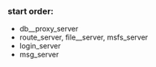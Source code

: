 ### start order:
- db__proxy_server
- route_server, file__server, msfs_server
- login_server
- msg_server
